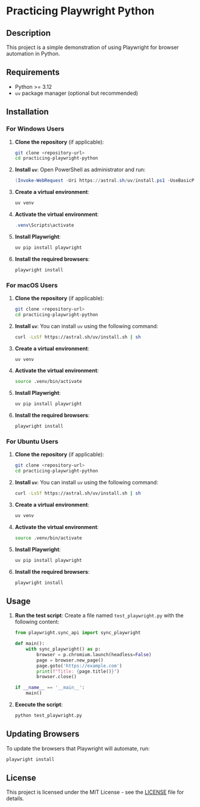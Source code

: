 # Practicing Playwright Python

## Description
This project is a simple demonstration of using Playwright for browser automation in Python.

## Requirements
- Python >= 3.12
- `uv` package manager (optional but recommended)

## Installation

### For Windows Users

1. **Clone the repository** (if applicable):
   ```bash
   git clone <repository-url>
   cd practicing-playwright-python
   ```

2. **Install `uv`**:
   Open PowerShell as administrator and run:
   ```powershell
   (Invoke-WebRequest -Uri https://astral.sh/uv/install.ps1 -UseBasicParsing).Content | powershell
   ```

3. **Create a virtual environment**:
   ```powershell
   uv venv
   ```

4. **Activate the virtual environment**:
   ```powershell
   .venv\Scripts\activate
   ```

5. **Install Playwright**:
   ```powershell
   uv pip install playwright
   ```

6. **Install the required browsers**:
   ```powershell
   playwright install
   ```

### For macOS Users

1. **Clone the repository** (if applicable):
   ```bash
   git clone <repository-url>
   cd practicing-playwright-python
   ```

2. **Install `uv`**:
   You can install `uv` using the following command:
   ```bash
   curl -LsSf https://astral.sh/uv/install.sh | sh
   ```

3. **Create a virtual environment**:
   ```bash
   uv venv
   ```

4. **Activate the virtual environment**:
   ```bash
   source .venv/bin/activate
   ```

5. **Install Playwright**:
   ```bash
   uv pip install playwright
   ```

6. **Install the required browsers**:
   ```bash
   playwright install
   ```

### For Ubuntu Users

1. **Clone the repository** (if applicable):
   ```bash
   git clone <repository-url>
   cd practicing-playwright-python
   ```

2. **Install `uv`**:
   You can install `uv` using the following command:
   ```bash
   curl -LsSf https://astral.sh/uv/install.sh | sh
   ```

3. **Create a virtual environment**:
   ```bash
   uv venv
   ```

4. **Activate the virtual environment**:
   ```bash
   source .venv/bin/activate
   ```

5. **Install Playwright**:
   ```bash
   uv pip install playwright
   ```

6. **Install the required browsers**:
   ```bash
   playwright install
   ```

## Usage

1. **Run the test script**:
   Create a file named `test_playwright.py` with the following content:
   ```python
   from playwright.sync_api import sync_playwright

   def main():
       with sync_playwright() as p:
           browser = p.chromium.launch(headless=False)
           page = browser.new_page()
           page.goto('https://example.com')
           print(f"Title: {page.title()}")
           browser.close()

   if __name__ == '__main__':
       main()
   ```

2. **Execute the script**:
   ```bash
   python test_playwright.py
   ```

## Updating Browsers
To update the browsers that Playwright will automate, run:
```bash
playwright install
```

## License
This project is licensed under the MIT License - see the [LICENSE](LICENSE) file for details.